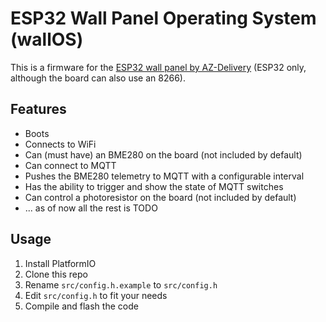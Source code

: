 # ESP32 Wall Panel Operating System (wallOS)

This is a firmware for the [ESP32 wall panel by AZ-Delivery](https://az-delivery.de/products/az-touch-wandgehauseset-mit-2-8-zoll-touchscreen-fur-esp8266-und-esp32) (ESP32 only, although the board can also use an 8266).

## Features

- Boots
- Connects to WiFi
- Can (must have) an BME280 on the board (not included by default)
- Can connect to MQTT
- Pushes the BME280 telemetry to MQTT with a configurable interval
- Has the ability to trigger and show the state of MQTT switches
- Can control a photoresistor on the board (not included by default)
- ... as of now all the rest is TODO

## Usage

1. Install PlatformIO
2. Clone this repo
3. Rename `src/config.h.example` to `src/config.h`
4. Edit `src/config.h` to fit your needs
5. Compile and flash the code
